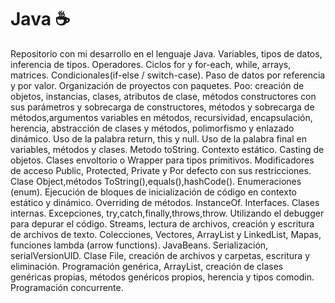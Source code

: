 # Java :coffee:
Repositorio con mi desarrollo en el lenguaje Java. Variables, tipos de datos, inferencia de tipos. Operadores. Ciclos for y for-each, while, arrays, matrices. Condicionales(if-else / switch-case). Paso de datos por referencia y por valor. Organización de proyectos con paquetes. Poo: creación de objetos, instancias, clases, atributos de clase, métodos constructores con sus parámetros y sobrecarga de constructores, métodos y sobrecarga de métodos,argumentos variables en métodos, recursividad, encapsulación, herencia, abstracción de clases y métodos, polimorfismo y enlazado dinámico. Uso de la palabra return, this y null. Uso de la palabra final en variables, métodos y clases. Metodo toString. Contexto estático. Casting de objetos. Clases envoltorio o Wrapper para tipos primitivos. Modificadores de acceso Public, Protected, Private y Por defecto con sus restricciones. Clase Object,métodos ToString(),equals(),hashCode(). Enumeraciones (enum). Ejecución de bloques de inicialización de código en contexto estático y dinámico. Overriding de métodos. InstanceOf. Interfaces. Clases internas. Excepciones, try,catch,finally,throws,throw. Utilizando el debugger para depurar el código. Streams, lectura de archivos, creación y escritura de archivos de texto. Colecciones,  Vectores, ArrayList y LinkedList, Mapas, funciones lambda (arrow functions). JavaBeans. Serialización, serialVersionUID. Clase File, creación de archivos y carpetas, escritura y eliminación. Programación genérica, ArrayList, creación de clases genéricas propias, métodos genéricos propios, herencia y tipos comodin. Programación concurrente.
